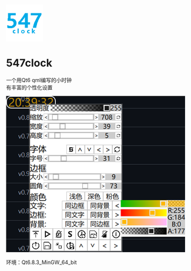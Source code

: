 ![547clock](https://github.com/lazx547/547clock/blob/main/sys_Tray.png)

# 547clock
一个用Qt6 qml编写的小时钟  
有丰富的个性化设置

![547clock_preview](https://github.com/lazx547/547clock/blob/main/readme_file/1.png)

环境：Qt6.8.3_MinGW_64_bit
